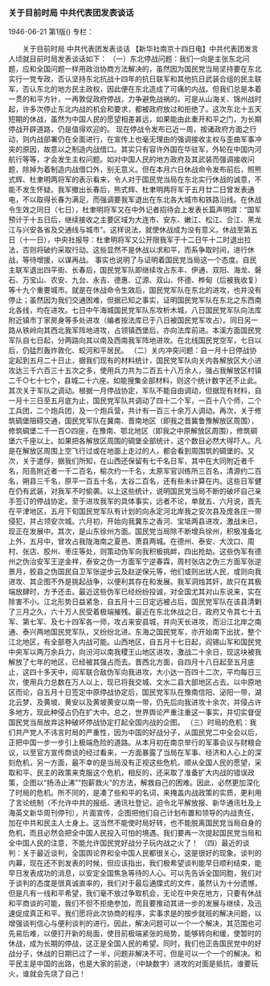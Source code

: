 ### 关于目前时局  中共代表团发表谈话

1946-06-21
第1版()
专栏：

　　关于目前时局
    中共代表团发表谈话
    【新华社南京十四日电】中共代表团发言人顷就目前时局发表谈话如下：
    （一）东北停战问题：我们一向是主张东北问题，应和全国问题一样用政治协商方法解决的，虽然因为国民党当局坚持要在东北实行一党专政，否认坚持东北抗战十四年的抗日联军和其他抗日武装合组的民主联军，否认东北的地方民主政权，因此便在东北造成了可痛的内战。但我们总是本着一贯的和平方针，一再敦促政府停战，力争避免战祸的。可是从山海关、锦州战时起，许多次停止东北内战的机会和要求，都被政府放过和拒绝了。这次东北十五天短期的休战，虽然为中国人民的愿望相差甚远，如果能由此重开和平之门，为长期停战开辟道路，仍是值得欢迎的。
    现在停战令发布已近一周，按诸政府方面之行动，则内战部署仍在全面进行，在宣传上也毫无理由的强调接收主权与歪曲军事冲突的原因，故意以之制造内战借口。其实只有容许外国在华驻军，外轮在中国内河航行等等，才会发生主权问题。如对中国人民的地方政府及其武装而强调接收问题，除掉为着制造内战借口外，别无意义。但在本月六日休战命令发布前后，照熊式辉、杜聿明两将军的表示看来，令人对于国民党当局在东北实行休战的诚意，不能不发生怀疑。我军撤出长春后，熊式辉、杜聿明两将军于五月廿二日曾发表通电，不以取得长春为满足，而强调要我军退出在东北各大城市和铁路沿线。在休战令生效之同日（七日），杜聿明将军又在中外记者招待会上发表长篇声明谓：“国军预计于十五日后，继续接收之主要区域为大连市、安东、嫩江、松江、合江、黑龙江与兴安各省及交通线与城市”。这样说法，就使休战成为没有意义。休战至第五日（十一日），中央社报导：杜聿明将军又公开限我军于十二日午十二时退出拉法，否则将破约采取行动。这些显然不是休战以求和平，而系争取时间，进行休战，等待增援，以谋再战。
    事实也说明了与证明着国民党当局这一个态度。自民主联军退出四平街、长春后，国民党军队即继续攻占东丰、伊通、双阳、海龙、磐石、万宝山、农安、九台、永吉、德惠、辽源、双山、怀德、桦甸（后被我收复）等十九个重要城市。就是在休战命令生效后，国民党军队在东北的进攻，也并没有停止；虽然因为我们交通困难，但据已知之事实，证明国民党军队在东北之东西南北各线，均在进攻。七日中午海城国民党军队东攻析木城，八日国民党军队向法库附近镇市丁家房身等多处进攻（编者按法库已于八日被国民党军攻占）。同日另一路从铁岭向其西北我军阵地进攻，占领镇西堡后，亦向法库前进。本溪方面国民党军队自七日起，分两路向其以南及西南我军阵地进攻。在北线国民党空军，七日以后，仍猛烈轰炸敦化、蛟河和平居民。
    （二）关内冲突问题：自一月十日停战协定起到五月二十日止，据我们现有的材料统计，国民党军队向关内各解放区大小进攻达三千六百三十五次之多，使用兵力共为二百五十八万余人，强占我解放区村镇二千○七十七个，县城二十六座。如能搜集全部材料，则这个统计数字还不止此。
    其次关于军队之调动。根据一月停战协定，军队不能自由调动，但据现有材料，自一月十三日至五月底为止，国民党军队共调动了四十二个军，一百十八个师，二个工兵团，二个炮兵团，及一个炮兵营，共计有一百三十余万人调动。再次，关于修筑碉堡阻碍交通，国民党军队在冀南、晋南地区（即我之晋冀鲁豫解放区周围），修筑碉堡二千一百○四座，在豫南、鄂北地区（即我之中原解放区周围），修筑碉堡六千座以上。如果把各解放区周围的碉堡全部统计，这个数目必然大得吓人。凡是在解放区周围上空飞行过或在地面上走过的人，都会看到周围筑的碉堡的。又次，关于遣俘，据我们所知，在山西还保留有七千名日军，其中在大同附近者千名，阳高附近者一千二百名，榆次约一千名，太原军官训练所三百名，清源约二百名，朔县三千名，原平一百五十名，太谷二百名，还有些未计算在内。这些日军健在仍有武装，对我军不时偷袭。以上这些统计，说明国民党当局不断的破坏自己亲手签订的停战协定。至于进攻我军的具体事实，远者不论，单就五、六月说，首先在平津地区，五月下旬国民党军队有计划的向永定河北岸我之安次县及庞各庄一带侵犯，并占领安次城。六月初，开始向我冀东之香河、宝坻两县进攻，激战未已，现正在发展中。其次，是山东徐州方面。国民党当局除不断增兵徐州，积极准备北上外，五月中，曾攻占我陇海南之夏邑、萧县两城。在德州、泰安、大汶口、周村、张店、胶州、枣庄等处，则策动伪军向我积极挑衅，四出抢劫。这些伪军有德州之伪治安军王逆金祥，泰安之伪一方面军宁逆春霖，周村张店之伪三方面军张逆景月，胶县之伪国民自卫军张逆步云及赵逆保元等，他们或则出扰人民，或则向我进攻、其企图不外是挑起战争，以便利其存在和发展。我军洞烛其奸，故只在其极端放肆时，方予还击。最近这些伪军已经纷纷投诚，对全国尤其对山东说来，实在除害不小。江北形势日益紧急，自五月十三日定远被占后，国民党军队在该县清剿了三月之久，六十万人民受着极端摧残。最近在东北休战之日，政府又令其七十五军、第七军、及七十四军各一师，攻占来安县城，并向天长进攻，而沿江北岸之南通、泰兴两地国民党军队，又纷纷北进。东海之国民党军，亦开始南下出扰，整个江北地区，有全部卷入内战可能。山西地区，自五月十七日起，阎锡山军和国民党中央军以两万余兵力，向汾河以南我稷王山地区进攻，激战二十余日，现这块被我解放了七年的地区，已经被其强占而去。晋西北方面，自四月十八日起至五月底止，这四十多天中，阎军联合敌伪军向我进攻，大小达一百四十二次，平均每日三次，使用兵力总数在万人以上，现已将我交城、文水二县大部地区占去。以中原地区而论，自五月十日签定中原停战协定后，国民党军队在豫南信阳、泌阳一带，湖北云梦、及黄坡、黄安以及黄坡黄安以南一带，仍先后向我进攻十余次，并侵占许多地方，现此种侵占仍在扩大中。总之，世界舆论严重注重这一事实，并切实督促国民党当局放弃这种破坏停战协定打起全国内战的企图。
    （三）时局的危机：我们共产党人不讳言时局的严重性，因为中国的好战分子，从国民党二中全会以后，正把中国一步一步引上极端危险的道路。从本月初在南京举行的军事会议与财粮会议，以至官方宣传商谈的经过看来，一方面暴露了当局在军事、经济和人心上的深刻危机，另一方面，最不幸的是当局没有正视这些危机，顺从全国人民的愿望，采取和平、民主的政策来克服这个危机，相反的，还采取了准备扩大内战的错误政策，企图以“扬汤止沸”“抱薪救火”的方法，解救自己的困难。因此，必然更加深化了时局的危机。所不同的，是凑了些和平的名词，来掩盖内战政策的实质，更利用了言论统制（不允许中共的报纸、通讯社登记，迫令北平解放报、新华通讯社及上海英文新华周刊停刊），片面宣传，企图把他们自己计划布置和领导的内战责任，加在中共和民主人士身上。这当然不能使时局好转，也不能脱离国民党当局自身的危机，而且必然会把全中国人民投入可怕的境遇。我们要再一次提起国民党当局和全中国人民的注意，不能允许国民党好战分子玩内战之火了！
    （四）最近的谈判：关于最近谈判，全国舆论界和全中国人民都很关心，这是很好的现象。谈判的内幕，现在还不到发表的时候，但应该指出，我们极希望谈判能早日顺利结束，能早日发表成功的消息，以安定全国焦急等待的人心。可以先告诉全国同胞，我们对于谈判的态度是很真诚直率的，我们对于最后通牒式的文件，虽然认为十分遗憾，但是凡有一线和平希望，我们毫不放过争取机会，无论在中央在地方，只要有休战和平商谈的可能，我们不但不拒绝参加，而且要推动其进一步的发展与继续，及迅速促成真正和平。我们愿将此次协商的程序，实事求是的按步就班的解决问题，以增强谈判信心与便利谈判的进行。因此，解决问题可以一个一个解决，其范围也可先易后难，以便打开新的局面，使目前极端紧张的局势，能够转向和缓，使暂时的休战，成为长期的停战，这正是全国人民的希望。同时，我们也正告国民党中的好战分子，休战的日期已过了一半，问题非解决不可，但是可以一个一个的解决。和平民主是中国的出路，也是大家的前途，（中缺数字）进攻的对面是抵抗，谁要玩火，谁就会先烧了自己！
